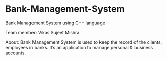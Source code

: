# Bank-Management-System
Bank Management System using C++ language

Team member:
Vikas
Sujeet Mishra

About:
Bank Management System is used to keep the record of the clients, employees in banks.
It’s an application to manage personal & business accounts.
